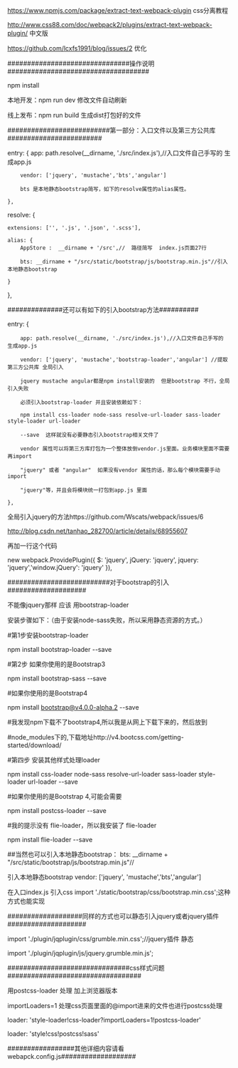 
https://www.npmjs.com/package/extract-text-webpack-plugin   css分离教程

http://www.css88.com/doc/webpack2/plugins/extract-text-webpack-plugin/  中文版

https://github.com/lcxfs1991/blog/issues/2  优化


###############################操作说明####################################

npm install

本地开发：npm run dev   修改文件自动刷新

线上发布：npm run build  生成dist打包好的文件


##########################第一部分：入口文件以及第三方公共库########################

entry: {
		app: path.resolve(__dirname, './src/index.js'),//入口文件自己手写的  生成app.js

		vendor: ['jquery', 'mustache','bts','angular']

		bts 是本地静态bootstrap简写，如下的resolve属性的alias属性。

	},

resolve: {

    extensions: ['', '.js', '.json', '.scss'],

    alias: {
        AppStore :  __dirname + '/src',//  路径简写  index.js页面27行

        bts: __dirname + "/src/static/bootstrap/js/bootstrap.min.js"//引入本地静态bootstrap
        
    }
},

##############还可以有如下的引入bootstrap方法##########

entry: {

		app: path.resolve(__dirname, './src/index.js'),//入口文件自己手写的  生成app.js

		vendor: ['jquery', 'mustache','bootstrap-loader','angular'] //提取第三方公共库 全局引入

		jquery mustache angular都是npm install安装的  但是bootstrap 不行，全局引入失败

		必须引入bootstrap-loader 并且安装依赖如下：

		npm install css-loader node-sass resolve-url-loader sass-loader style-loader url-loader

		--save  这样就没有必要静态引入bootstrap相关文件了

		vendor 属性可以将第三方库打包为一个整体放倒vendor.js里面。业务模块里面不需要再import 

		"jquery" 或者 "angular"  如果没有vendor 属性的话，那么每个模块需要手动 import 

		"jquery"等，并且会将模块统一打包到app.js 里面

	},


全局引入jquery的方法https://github.com/Wscats/webpack/issues/6  

http://blog.csdn.net/tanhao_282700/article/details/68955607

再加一行这个代码

new webpack.ProvidePlugin({ $: 'jquery', jQuery: 'jquery', jquery: 'jquery','window.jQuery': 'jquery' }),


##########################对于bootstrap的引入####################

 不能像jquery那样  应该 用bootstrap-loader  

安装步骤如下：（由于安装node-sass失败，所以采用静态资源的方式。）

#第1步安装bootstrap-loader

npm install bootstrap-loader --save

#第2步 如果你使用的是Bootstrap3

npm install bootstrap-sass --save

#如果你使用的是Bootstrap4

npm install bootstrap@v4.0.0-alpha.2 --save

#我发现npm下载不了bootstrap4,所以我是从网上下载下来的，然后放到

#node_modules下的,下载地址http://v4.bootcss.com/getting-started/download/

#第四步 安装其他样式处理loader

npm install css-loader node-sass resolve-url-loader sass-loader style-loader url-loader --save

#如果你使用的是Bootstrap 4,可能会需要

npm install postcss-loader --save

#我的提示没有 flie-loader，所以我安装了  flie-loader

npm install  flie-loader --save


##当然也可以引入本地静态bootstrap： bts: __dirname + "/src/static/bootstrap/js/bootstrap.min.js"//

引入本地静态bootstrap   vendor: ['jquery', 'mustache','bts','angular'] 

在入口index.js  引入css import './static/bootstrap/css/bootstrap.min.css';这种方式也能实现

###################同样的方式也可以静态引入jquery或者jquery插件####################

import './plugin/jqplugin/css/grumble.min.css';//jquery插件 静态

import './plugin/jqplugin/js/jquery.grumble.min.js';

###############################css样式问题##################################

用postcss-loader 处理 加上浏览器版本

importLoaders=1 处理css页面里面的@import进来的文件也进行postcss处理

loader: 'style-loader!css-loader?importLoaders=1!postcss-loader'

loader: 'style!css!postcss!sass'

#################其他详细内容请看webapck.config.js###################